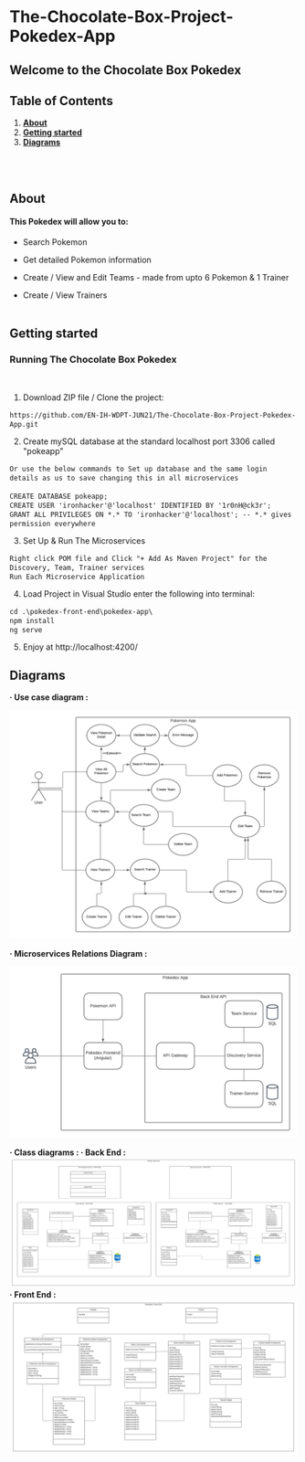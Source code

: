 # The-Chocolate-Box-Project-Pokedex-App

## Welcome to the Chocolate Box Pokedex
## Table of Contents

1. [**About**](#About)
1. [**Getting started**](#Getting-started)
2. [**Diagrams**](#Diagrams)


<br><br>

## About 
#### This Pokedex will allow you to: 

* Search Pokemon

* Get detailed Pokemon information

* Create / View and Edit Teams - made from upto 6 Pokemon & 1 Trainer

* Create / View Trainers 
<br><br>
## Getting started

### Running The Chocolate Box Pokedex
<br>

1. Download ZIP file / Clone the project: 
```
https://github.com/EN-IH-WDPT-JUN21/The-Chocolate-Box-Project-Pokedex-App.git
```

2. Create mySQL database at the standard localhost port 3306 called "pokeapp" 

```
Or use the below commands to Set up database and the same login details as us to save changing this in all microservices 

CREATE DATABASE pokeapp;
CREATE USER 'ironhacker'@'localhost' IDENTIFIED BY '1r0nH@ck3r';
GRANT ALL PRIVILEGES ON *.* TO 'ironhacker'@'localhost'; -- *.* gives permission everywhere  

```

3. Set Up & Run The Microservices 
```
Right click POM file and Click "+ Add As Maven Project" for the Discovery, Team, Trainer services 
Run Each Microservice Application 
```

4. Load Project in Visual Studio enter the following into terminal: 

  ```
  cd .\pokedex-front-end\pokedex-app\ 
  npm install 
  ng serve 
  ```

5. Enjoy at http://localhost:4200/ 

## Diagrams

<b>· Use case diagram : </b>

<img src="Pokemon-app.png" />

<b>· Microservices Relations Diagram : </b>

<img src="pokemon-microservices.png" />

<b>· Class diagrams : </b>
<b>· Back End : </b>
<img src="pokemon-backend-class-diagram.png" />
<b>· Front End : </b>
<img src="pokemon-front-end-class-diagrams.png"/>
